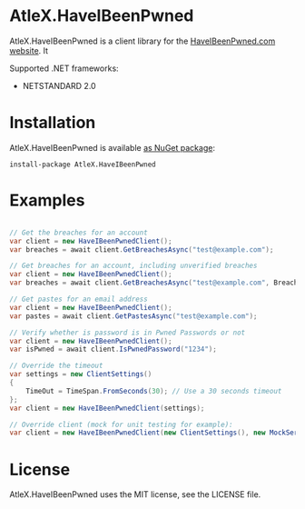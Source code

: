 # AtleX.HaveIBeenPwned

AtleX.HaveIBeenPwned is a client library for the [HaveIBeenPwned.com website](https://haveibeenpwned.com/). It 

Supported .NET frameworks:
* NETSTANDARD 2.0

# Installation

AtleX.HaveIBeenPwned is available [as NuGet package](https://www.nuget.org/packages/AtleX.HaveIBeenPwned/):

```
install-package AtleX.HaveIBeenPwned
```

# Examples

```csharp

// Get the breaches for an account
var client = new HaveIBeenPwnedClient();
var breaches = await client.GetBreachesAsync("test@example.com");

// Get breaches for an account, including unverified breaches
var client = new HaveIBeenPwnedClient();
var breaches = await client.GetBreachesAsync("test@example.com", BreachMode.IncludeUnverified);

// Get pastes for an email address
var client = new HaveIBeenPwnedClient();
var pastes = await client.GetPastesAsync("test@example.com");

// Verify whether is password is in Pwned Passwords or not
var client = new HaveIBeenPwnedClient();
var isPwned = await client.IsPwnedPassword("1234");

// Override the timeout
var settings = new ClientSettings()
{
	TimeOut = TimeSpan.FromSeconds(30); // Use a 30 seconds timeout
};
var client = new HaveIBeenPwnedClient(settings);

// Override client (mock for unit testing for example):
var client = new HaveIBeenPwnedClient(new ClientSettings(), new MockServiceClient());
```

# License

AtleX.HaveIBeenPwned uses the MIT license, see the LICENSE file.

